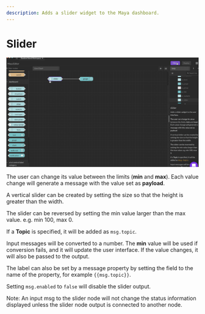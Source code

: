 ```yaml
---
description: Adds a slider widget to the Maya dashboard.
---
```


# Slider

![](../../../.gitbook/assets/slider.gif)

The user can change its value between the limits (**min** and **max**). Each value change will generate a message with the value set as **payload**.

A vertical slider can be created by setting the size so that the height is greater than the width.

The slider can be reversed by setting the min value larger than the max value. e.g. min 100, max 0.

If a **Topic** is specified, it will be added as `msg.topic`.

Input messages will be converted to a number. The **min** value will be used if conversion fails, and it will update the user interface. If the value changes, it will also be passed to the output.

The label can also be set by a message property by setting the field to the name of the property, for example `{{msg.topic}}`.

Setting `msg.enabled` to `false` will disable the slider output.

Note: An input msg to the slider node will not change the status information displayed unless the slider node output is connected to another node.
